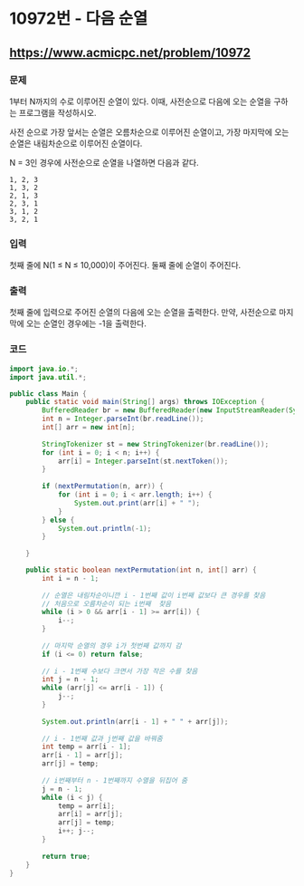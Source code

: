 # 10972번 - 다음 순열

## https://www.acmicpc.net/problem/10972

### 문제

1부터 N까지의 수로 이루어진 순열이 있다. 이때, 사전순으로 다음에 오는 순열을 구하는 프로그램을 작성하시오.

사전 순으로 가장 앞서는 순열은 오름차순으로 이루어진 순열이고, 가장 마지막에 오는 순열은 내림차순으로 이루어진 순열이다.

N = 3인 경우에 사전순으로 순열을 나열하면 다음과 같다.

```
1, 2, 3
1, 3, 2
2, 1, 3
2, 3, 1
3, 1, 2
3, 2, 1
```

### 입력

첫째 줄에 N(1 ≤ N ≤ 10,000)이 주어진다. 둘째 줄에 순열이 주어진다.

### 출력

첫째 줄에 입력으로 주어진 순열의 다음에 오는 순열을 출력한다. 만약, 사전순으로 마지막에 오는 순열인 경우에는 -1을 출력한다.

### 코드

``` java
import java.io.*;
import java.util.*;

public class Main {
	public static void main(String[] args) throws IOException {
		BufferedReader br = new BufferedReader(new InputStreamReader(System.in));
		int n = Integer.parseInt(br.readLine());
		int[] arr = new int[n];
		
		StringTokenizer st = new StringTokenizer(br.readLine());
		for (int i = 0; i < n; i++) {
			arr[i] = Integer.parseInt(st.nextToken());
		}
		
		if (nextPermutation(n, arr)) {
			for (int i = 0; i < arr.length; i++) {
				System.out.print(arr[i] + " ");
			}
		} else {
			System.out.println(-1);
		}
		
	}

	public static boolean nextPermutation(int n, int[] arr) {
		int i = n - 1;
		
		// 순열은 내림차순이니깐 i - 1번째 값이 i번째 값보다 큰 경우를 찾음
		// 처음으로 오름차순이 되는 i번째  찾음
		while (i > 0 && arr[i - 1] >= arr[i]) {
			i--;
		}
		
		// 마지막 순열의 경우 i가 첫번째 값까지 감
		if (i <= 0) return false;
		
		// i - 1번째 수보다 크면서 가장 작은 수를 찾음
		int j = n - 1;
		while (arr[j] <= arr[i - 1]) {
			j--;
		}
		
		System.out.println(arr[i - 1] + " " + arr[j]);
		
		// i - 1번째 값과 j번째 값을 바꿔줌
		int temp = arr[i - 1];
		arr[i - 1] = arr[j];
		arr[j] = temp;
		
		// i번째부터 n - 1번째까지 수열을 뒤집어 줌
		j = n - 1;
		while (i < j) {
			temp = arr[i];
			arr[i] = arr[j];
			arr[j] = temp;
			i++; j--;
		}
		
		return true;
	}
}
```
